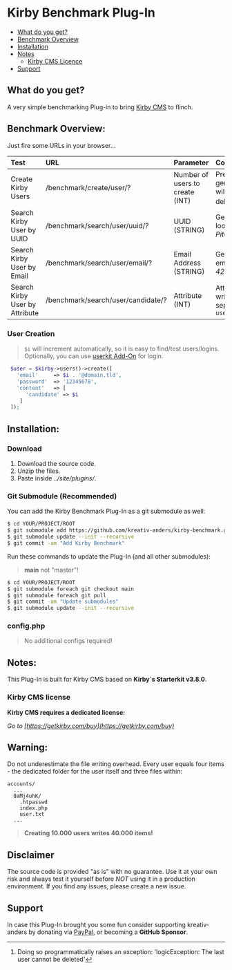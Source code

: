 # Kirby Benchmark Plug-In

* [What do you get?](#what-do-you-get)
* [Benchmark Overview](#benchmark-overview)
* [Installation](#installation)
* [Notes](#notes)
  * [Kirby CMS Licence](#kirby-cms-license)
* [Support](#support)  

## What do you get?
A very simple benchmarking Plug-in to bring [Kirby CMS](https://getkirby.com) to flinch.

## Benchmark Overview:

Just fire some URLs in your browser...

**Test** | **URL** | **Parameter** | **Comment**
:---- | :---- | :---- | :----
Create Kirby Users | /benchmark/create/user/? | Number of users to create (INT) | Previous generated users will not be deleted![^1]
Search Kirby User by UUID | /benchmark/search/user/uuid/? | UUID (STRING) | Generated uuids look like _PitCAXVW_
Search Kirby User by Email | /benchmark/search/user/email/? | Email Address (STRING) | Generated emails look like _42(at)domain.tld_
Search Kirby User by Attribute | /benchmark/search/user/candidate/? | Attribute (INT) | Attributes are written in the seperate file `user.txt` 

### User Creation

>`$i` will increment automatically, so it is easy to find/test users/logins. Optionally, you can use [userkit Add-On](https://github.com/kreativ-anders/kirby-userkit) for login.

```PHP
 $user = $kirby->users()->create([
   'email'     => $i . '@domain.tld',
   'password'  => '12345678',
   'content'   => [
      'candidate' => $i
    ]    
 ]);
```

## Installation:

### Download
1. Download the source code.
1. Unzip the files.
1. Paste inside _../site/plugins/_.

### Git Submodule (Recommended)
You can add the Kirby Benchmark Plug-In as a git submodule as well:
````bash
$ cd YOUR/PROJECT/ROOT
$ git submodule add https://github.com/kreativ-anders/kirby-benchmark.git site/plugins/kirby-benchmark
$ git submodule update --init --recursive
$ git commit -am "Add Kirby Benchmark"
````
Run these commands to update the Plug-In (and all other submodules):
> **main** not "master"!
````bash
$ cd YOUR/PROJECT/ROOT
$ git submodule foreach git checkout main
$ git submodule foreach git pull
$ git commit -am "Update submodules"
$ git submodule update --init --recursive
````

### config.php

> No additional configs required!

## Notes:
This Plug-In is built for Kirby CMS based on **Kirby´s Starterkit v3.8.0**.

### Kirby CMS license

**Kirby CMS requires a dedicated license:**

*Go to [https://getkirby.com/buy](https://getkirby.com/buy)*

## Warning:
Do not underestimate the file writing overhead. Every user equals four items - the dedicated folder for the user itself and three files within:
```
accounts/
  ...
  0aMj4uhK/
    .htpasswd
    index.php
    user.txt
  ...
```
>**Creating 10.000 users writes 40.000 items!**

## Disclaimer

The source code is provided "as is" with no guarantee. Use it at your own risk and always test it yourself before *NOT* using it in a production environment. If you find any issues, please create a new issue.

## Support

In case this Plug-In brought you some fun consider supporting kreativ-anders by donating via [PayPal](https://paypal.me/kreativanders), or becoming a **GitHub Sponsor**.

[^1]:Doing so programmatically raises an exception: 'logicException: The last user cannot be deleted'
